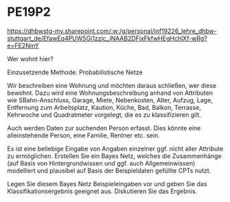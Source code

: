 # PE19P2
https://dhbwstg-my.sharepoint.com/:w:/g/personal/inf19226_lehre_dhbw-stuttgart_de/EfawEq4PUW5Gi1zzic_jNAAB2DFjxFkfwHEgHchlXf-wRg?e=FE2NmY

Wer wohnt hier?

Einzusetzende Methode: Probabilistische Netze

Wir beschreiben eine Wohnung und möchten daraus schließen, wer diese bewohnt. Dazu wird eine Wohnungsbeschreibung anhand von Attributen wie SBahn-Anschluss, Garage, Miete, Nebenkosten, Alter, Aufzug, Lage, Entfernung zum Arbeitsplatz, Kaution, Küche, Bad, Balkon, Terrasse, Kehrwoche und Quadratmeter vorgelegt, die es zu klassifizieren gilt.

Auch werden Daten zur suchenden Person erfasst.
Dies könnte eine alleinstehende Person, eine Familie, Rentner etc. sein. 

Es ist eine beliebige Eingabe von Angaben einzelner ggf. nicht aller Attribute zu ermöglichen.
Erstellen Sie ein Bayes Netz, welches die Zusammenhänge (auf Basis von Hintergrundwissen und ggf. auch Allgemeinwissen) modelliert und plausibel auf Basis der Beispieldaten gefüllte CPTs nutzt.

Legen Sie diesem Bayes Netz Beispieleingaben vor und geben Sie das Klassifikationsergebnis geeignet aus. Diskutieren Sie das Ergebnis.
